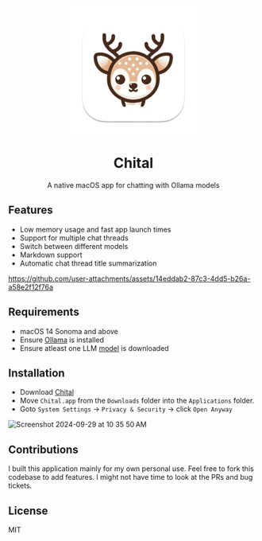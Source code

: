 <p align="center">
  <img width="256" src="Chital/Assets.xcassets/AppIcon.appiconset/Icon 256.png">
  <h1 align="center">Chital</h1>
  <p align="center">A native macOS app for chatting with Ollama models</p>
</p>

## Features
* Low memory usage and fast app launch times
* Support for multiple chat threads
* Switch between different models
* Markdown support
* Automatic chat thread title summarization

https://github.com/user-attachments/assets/14eddab2-87c3-4dd5-b26a-a58e2f12f76a

## Requirements
* macOS 14 Sonoma and above
* Ensure [Ollama](https://ollama.com) is installed 
* Ensure atleast one LLM [model](https://ollama.com/library) is downloaded

## Installation
* Download [Chital](https://github.com/sheshbabu/Chital/releases)
* Move `Chital.app` from the `Downloads` folder into the `Applications` folder. 
* Goto `System Settings` ->  `Privacy & Security` -> click `Open Anyway`
<img width="500" alt="Screenshot 2024-09-29 at 10 35 50 AM" src="https://github.com/user-attachments/assets/04f61c0b-a817-4350-854b-36140195fd1b">


## Contributions
I built this application mainly for my own personal use. Feel free to fork this codebase to add features. I might not have time to look at the PRs and bug tickets.

## License
MIT
